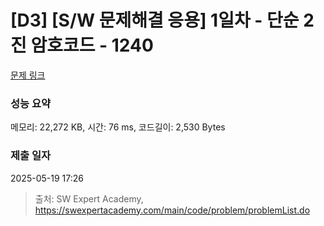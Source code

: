 # [D3] [S/W 문제해결 응용] 1일차 - 단순 2진 암호코드 - 1240 

[문제 링크](https://swexpertacademy.com/main/code/problem/problemDetail.do?contestProbId=AV15FZuqAL4CFAYD) 

### 성능 요약

메모리: 22,272 KB, 시간: 76 ms, 코드길이: 2,530 Bytes

### 제출 일자

2025-05-19 17:26



> 출처: SW Expert Academy, https://swexpertacademy.com/main/code/problem/problemList.do